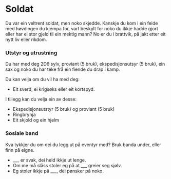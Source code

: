 # Soldat

Du var ein veltrent soldat, men noko skjedde. Kanskje du kom i ein feide med høvdingen du kjempa for, vart beskylt for noko du ikkje hadde gjort eller har ei stor gjeld til ein mektig mann? No er du i brattvik, på jakt etter eit nytt liv eller rikdom.

### Utstyr og utrustning

Du har med deg 2D6 sylv, proviant (5 bruk), ekspedisjonsutsyr (5 bruk), ein sax og noko du har teke frå ein fiende du drap i kamp.

Du kan velja om du vil ha med deg:
- Eit sverd, ei krigsøks eller eit kortspyd.

I tillegg kan du velja ein av desse: 
- Ekspedisjonsutstyr (5 bruk) og proviant (5 bruk)
- Ringbrynja
- Eit skjold og ein hjelm


### Sosiale band

Kva tykkjer du om dei du legg ut på eventyr med? Bruk banda under, eller finn på eigne.

- ___ er svak, dei held ikkje ut lenge.
- Om me må slåss stoler eg på at ___ greier seg sjølv.
- Eg stoler ikkje på ___, dei pønsker på noko.
